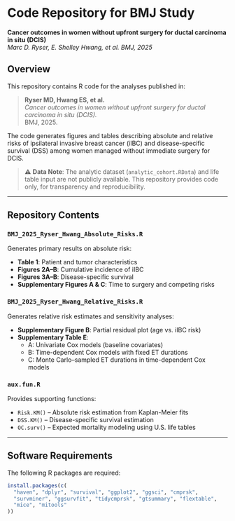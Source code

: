 # Code Repository for BMJ Study  
**Cancer outcomes in women without upfront surgery for ductal carcinoma in situ (DCIS)**  
*Marc D. Ryser, E. Shelley Hwang, et al. BMJ, 2025*

## Overview

This repository contains R code for the analyses published in:

> **Ryser MD, Hwang ES, et al.**  
> *Cancer outcomes in women without upfront surgery for ductal carcinoma in situ (DCIS).*  
> BMJ, 2025.

The code generates figures and tables describing absolute and relative risks of ipsilateral invasive breast cancer (iIBC) and disease-specific survival (DSS) among women managed without immediate surgery for DCIS.

> ⚠️ **Data Note**: The analytic dataset (`analytic_cohort.RData`) and life table input are not publicly available. This repository provides code only, for transparency and reproducibility.

---

## Repository Contents

### `BMJ_2025_Ryser_Hwang_Absolute_Risks.R`

Generates primary results on absolute risk:
- **Table 1**: Patient and tumor characteristics
- **Figures 2A–B**: Cumulative incidence of iIBC
- **Figures 3A–B**: Disease-specific survival
- **Supplementary Figures A & C**: Time to surgery and competing risks

### `BMJ_2025_Ryser_Hwang_Relative_Risks.R`

Generates relative risk estimates and sensitivity analyses:
- **Supplementary Figure B**: Partial residual plot (age vs. iIBC risk)
- **Supplementary Table E**:
  - A: Univariate Cox models (baseline covariates)
  - B: Time-dependent Cox models with fixed ET durations
  - C: Monte Carlo–sampled ET durations in time-dependent Cox models

### `aux.fun.R`

Provides supporting functions:
- `Risk.KM()` – Absolute risk estimation from Kaplan-Meier fits  
- `DSS.KM()` – Disease-specific survival estimation  
- `OC.surv()` – Expected mortality modeling using U.S. life tables

---

## Software Requirements

The following R packages are required:

```r
install.packages(c(
  "haven", "dplyr", "survival", "ggplot2", "ggsci", "cmprsk",
  "survminer", "ggsurvfit", "tidycmprsk", "gtsummary", "flextable",
  "mice", "mitools"
))

